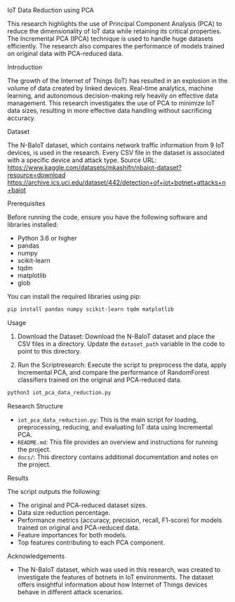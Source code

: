 IoT Data Reduction using PCA

This research highlights the use of Principal Component Analysis (PCA) to reduce the dimensionality of IoT data while retaining its critical properties. The Incremental PCA (IPCA) technique is used to handle huge datasets efficiently. The research also compares the performance of models trained on original data with PCA-reduced data.

 Introduction

The growth of the Internet of Things (IoT) has resulted in an explosion in the volume of data created by linked devices. Real-time analytics, machine learning, and autonomous decision-making rely heavily on effective data management. This research investigates the use of PCA to minimize IoT data sizes, resulting in more effective data handling without sacrificing accuracy.

 Dataset

The N-BaIoT dataset, which contains network traffic information from 9 IoT devices, is used in the research. Every CSV file in the dataset is associated with a specific device and attack type. 
Source URL: 
https://www.kaggle.com/datasets/mkashifn/nbaiot-dataset?resource=download
https://archive.ics.uci.edu/dataset/442/detection+of+iot+botnet+attacks+n+baiot 

 Prerequisites

Before running the code, ensure you have the following software and libraries installed:

- Python 3.6 or higher
- pandas
- numpy
- scikit-learn
- tqdm
- matplotlib
- glob

You can install the required libraries using pip:

```bash
pip install pandas numpy scikit-learn tqdm matplotlib
```

 Usage

1. Download the Dataset: Download the N-BaIoT dataset and place the CSV files in a directory. Update the `dataset_path` variable in the code to point to this directory.

2. Run the Scriptresearch: Execute the script to preprocess the data, apply Incremental PCA, and compare the performance of RandomForest classifiers trained on the original and PCA-reduced data.

```bash
python3 iot_pca_data_reduction.py
```

 Research Structure

- `iot_pca_data_reduction.py`: This is the main script for loading, preprocessing, reducing, and evaluating IoT data using Incremental PCA.
- `README.md`: This file provides an overview and instructions for running the project.
- `docs/`: This directory contains additional documentation and notes on the project.

 Results

The script outputs the following:

- The original and PCA-reduced dataset sizes.
- Data size reduction percentage.
- Performance metrics (accuracy, precision, recall, F1-score) for models trained on original and PCA-reduced data.
- Feature importances for both models.
- Top features contributing to each PCA component.

 Acknowledgements

- The N-BaIoT dataset, which was used in this research, was created to investigate the features of botnets in IoT environments. The dataset offers insightful information about how Internet of Things devices behave in different attack scenarios.


